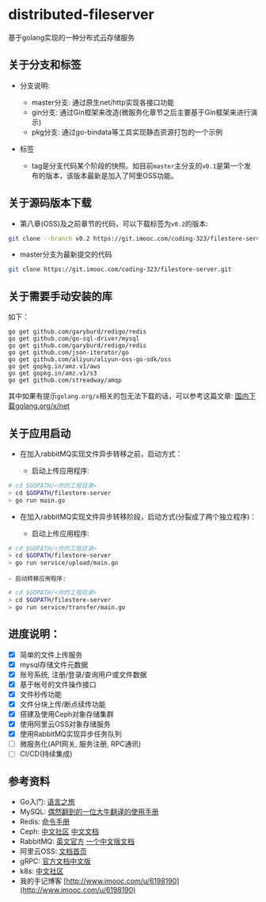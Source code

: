 # distributed-fileserver

基于golang实现的一种分布式云存储服务

## 关于分支和标签

- 分支说明:
    - master分支: 通过原生net/http实现各接口功能
    - gin分支: 通过Gin框架来改造(微服务化章节之后主要基于Gin框架来进行演示)
    - pkg分支: 通过go-bindata等工具实现静态资源打包的一个示例

- 标签
    - tag是分支代码某个阶段的快照。如目前`master`主分支的`v0.1`是第一个发布的版本，该版本最新是加入了阿里OSS功能。

## 关于源码版本下载

- 第八章(OSS)及之前章节的代码，可以下载标签为`v0.2`的版本:

```bash
git clone --branch v0.2 https://git.imooc.com/coding-323/filestore-server.git
```

- master分支为最新提交的代码

```bash
git clone https://git.imooc.com/coding-323/filestore-server.git
```

## 关于需要手动安装的库

如下：
```shell
go get github.com/garyburd/redigo/redis
go get github.com/go-sql-driver/mysql
go get github.com/garyburd/redigo/redis
go get github.com/json-iterator/go
go get github.com/aliyun/aliyun-oss-go-sdk/oss
go get gopkg.in/amz.v1/aws
go get gopkg.in/amz.v1/s3
go get github.com/streadway/amqp
```
其中如果有提示`golang.org/x`相关的包无法下载的话，可以参考这篇文章:
[国内下载golang.org/x/net](https://yq.aliyun.com/articles/292301?spm=5176.10695662.1996646101.searchclickresult.6155183eCmXHbQ)

## 关于应用启动

- 在加入rabbitMQ实现文件异步转移之前，启动方式：

    - 启动上传应用程序:
```bash
# cd $GOPATH/<你的工程目录>
> cd $GOPATH/filestore-server
> go run main.go
```

- 在加入rabbitMQ实现文件异步转移阶段，启动方式(分裂成了两个独立程序)：

    - 启动上传应用程序:
```bash
# cd $GOPATH/<你的工程目录>
> cd $GOPATH/filestore-server
> go run service/upload/main.go
```

    - 启动转移应用程序:
```bash
# cd $GOPATH/<你的工程目录>
> cd $GOPATH/filestore-server
> go run service/transfer/main.go
```

## 进度说明：
* [x] 简单的文件上传服务
* [x] mysql存储文件元数据
* [x] 账号系统, 注册/登录/查询用户或文件数据
* [x] 基于帐号的文件操作接口
* [x] 文件秒传功能
* [x] 文件分块上传/断点续传功能
* [x] 搭建及使用Ceph对象存储集群
* [x] 使用阿里云OSS对象存储服务
* [x] 使用RabbitMQ实现异步任务队列
* [ ] 微服务化(API网关, 服务注册, RPC通讯)
* [ ] CI/CD(持续集成)

## 参考资料

- Go入门: [语言之旅](https://tour.go-zh.org/welcome/1)
- MySQL: [偶然翻到的一位大牛翻译的使用手册](https://chhy2009.github.io/document/mysql-reference-manual.pdf)
- Redis: [命令手册](http://redisdoc.com/)
- Ceph: [中文社区](http://ceph.org.cn/) [中文文档](http://docs.ceph.org.cn/)
- RabbitMQ: [英文官方](http://www.rabbitmq.com/getstarted.html) [一个中文版文档](http://rabbitmq.mr-ping.com/)
- 阿里云OSS: [文档首页](https://help.aliyun.com/product/31815.html?spm=a2c4g.750001.3.1.47287b13LQI3Ah)
- gRPC: [官方文档中文版](http://doc.oschina.net/grpc?t=56831)
- k8s: [中文社区](https://www.kubernetes.org.cn/docs)
- 我的手记博客 [http://www.imooc.com/u/6198190](http://www.imooc.com/u/6198190)
